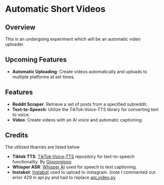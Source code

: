 # Automatic Short Videos

## Overview

This is an undergoing experiment which will be an automatic video uploader. 

## Upcoming Features

- **Automatic Uploading**: Create videos automatically and uploads to multiple platforms at set times.

## Features

- **Reddit Scraper**: Retrieve a set of posts from a specified subreddit.
- **Text-to-Speech**: Utilize the TikTok-Voice-TTS library for converting text to voice.
- **Video**: Create videos with an AI voice and automatic captioning.

## Credits
The utilized libarries are listed below
- **Tiktok TTS**: [TikTok-Voice-TTS](https://github.com/Giooorgiooo/TikTok-Voice-TTS) repository for text-to-speech functionality. By  [Giooorgiooo](https://github.com/Giooorgiooo) 
- **Whisper ASR**: [Whisper AI](https://openai.com/research/whisper) used for speech to text captioning.
- **Instabot**: [Instabot](https://pypi.org/project/instabot/) used to upload to instagram. (note I commented out error 429 in api.py and had to replace [api_video.py](https://github.com/ohld/igbot/blob/ad75eb86beacc5fe11ae5321caa8482e00f782d3/instabot/api/api_video.py)

